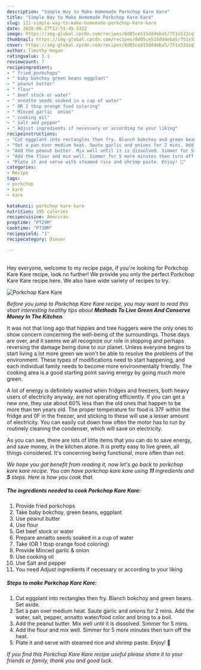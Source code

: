 ```yaml
---
description: "Simple Way to Make Homemade Porkchop Kare Kare"
title: "Simple Way to Make Homemade Porkchop Kare Kare"
slug: 111-simple-way-to-make-homemade-porkchop-kare-kare
date: 2020-06-27T12:51:45.532Z
image: https://img-global.cpcdn.com/recipes/8d05ce515dddeba5/751x532cq70/porkchop-kare-kare-recipe-main-photo.jpg
thumbnail: https://img-global.cpcdn.com/recipes/8d05ce515dddeba5/751x532cq70/porkchop-kare-kare-recipe-main-photo.jpg
cover: https://img-global.cpcdn.com/recipes/8d05ce515dddeba5/751x532cq70/porkchop-kare-kare-recipe-main-photo.jpg
author: Timothy Hogan
ratingvalue: 3.1
reviewcount: 7
recipeingredient:
- " fried porkchops"
- " baby bokchoy green beans eggplant"
- " peanut butter"
- " flour"
- " beef stock or water"
- " annatto seeds soaked in a cup of water"
- " OR 1 tbsp orange food coloring"
- " Minced garlic  onion"
- " cooking oil"
- " Salt and pepper"
- " Adjust ingredients if necessary or according to your liking"
recipeinstructions:
- "Cut eggplant into rectangles then fry. Blanch bokchoy and green beans. Set aside."
- "Set a pan over medium heat. Saute garlic and onions for 2 mins. Add the water, salt, pepper, annatto water/food color and bring to a boil."
- "Add the peanut butter. Mix well until it is dissolved. Simmer for 5 mins."
- "Add the flour and mix well. Simmer for 5 more minutes then turn off the heat."
- "Plate it and serve with steamed rice and shrimp paste. Enjoy! 🙂"
categories:
- Recipe
tags:
- porkchop
- kare
- kare

katakunci: porkchop kare kare 
nutrition: 195 calories
recipecuisine: American
preptime: "PT29M"
cooktime: "PT30M"
recipeyield: "1"
recipecategory: Dinner

---
```

<br>
Hey everyone, welcome to my recipe page, if you're looking for Porkchop Kare Kare recipe, look no further! We provide you only the perfect Porkchop Kare Kare recipe here. We also have wide variety of recipes to try.
<br>


![Porkchop Kare Kare](https://img-global.cpcdn.com/recipes/8d05ce515dddeba5/751x532cq70/porkchop-kare-kare-recipe-main-photo.jpg)

<i>Before you jump to Porkchop Kare Kare recipe, you may want to read this short interesting healthy tips about 
<strong>Methods To Live Green And Conserve Money In The Kitchen</strong>.</i>
</br>

It was not that long ago that hippies and tree huggers were the only ones to show concern concerning the well-being of the surroundings. Those days are over, and it seems we all recognize our role in stopping and perhaps reversing the damage being done to our planet. Unless everyone begins to start living a lot more green we won't be able to resolve the problems of the environment. These types of modifications need to start happening, and each individual family needs to become more environmentally friendly. The cooking area is a good starting point saving energy by going much more green.

A lot of energy is definitely wasted when fridges and freezers, both heavy users of electricity anyway, are not operating efficiently. If you can get a new one, they use about 60% less than the old ones that happen to be more than ten years old. The proper temperature for food is 37F within the fridge and 0F in the freezer, and sticking to these will use a lesser amount of electricity. You can easily cut down how often the motor has to run by routinely cleaning the condenser, which will save on electricity.

As you can see, there are lots of little items that you can do to save energy, and save money, in the kitchen alone. It is pretty easy to live green, all things considered. It's concerning being functional, more often than not.


<i>We hope you got benefit from reading it, now let's go back to porkchop kare kare recipe. You can have porkchop kare kare using <strong>11</strong> ingredients and <strong>5</strong> steps. Here is how you cook that.
</i>

##### The ingredients needed to cook Porkchop Kare Kare:

1. Provide  fried porkchops
1. Take  baby bokchoy, green beans, eggplant
1. Use  peanut butter
1. Use  flour
1. Get  beef stock or water
1. Prepare  annatto seeds soaked in a cup of water
1. Take  (OR 1 tbsp orange food coloring)
1. Provide  Minced garlic &amp; onion
1. Use  cooking oil
1. Use  Salt and pepper
1. You need  Adjust ingredients if necessary or according to your liking


##### Steps to make Porkchop Kare Kare:

1. Cut eggplant into rectangles then fry. Blanch bokchoy and green beans. Set aside.
1. Set a pan over medium heat. Saute garlic and onions for 2 mins. Add the water, salt, pepper, annatto water/food color and bring to a boil.
1. Add the peanut butter. Mix well until it is dissolved. Simmer for 5 mins.
1. Add the flour and mix well. Simmer for 5 more minutes then turn off the heat.
1. Plate it and serve with steamed rice and shrimp paste. Enjoy! 🙂


<i>If you find this Porkchop Kare Kare recipe useful please share it to your friends or family, thank you and good luck.</i>

